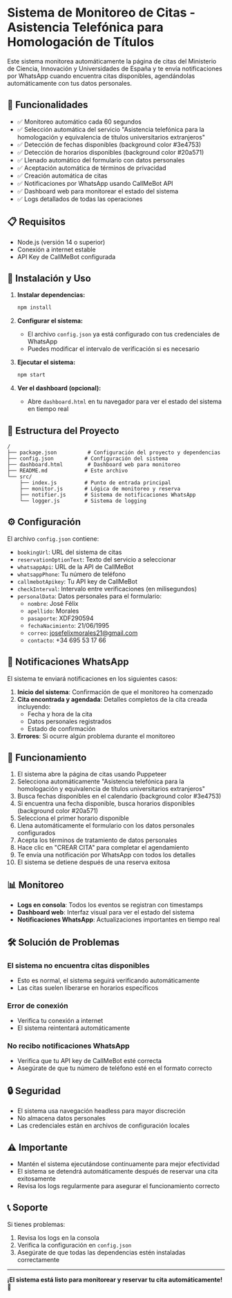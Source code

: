 # Sistema de Monitoreo de Citas - Asistencia Telefónica para Homologación de Títulos

Este sistema monitorea automáticamente la página de citas del Ministerio de Ciencia, Innovación y Universidades de España y te envía notificaciones por WhatsApp cuando encuentra citas disponibles, agendándolas automáticamente con tus datos personales.

## 🎯 Funcionalidades

- ✅ Monitoreo automático cada 60 segundos
- ✅ Selección automática del servicio "Asistencia telefónica para la homologación y equivalencia de títulos universitarios extranjeros"
- ✅ Detección de fechas disponibles (background color #3e4753)
- ✅ Detección de horarios disponibles (background color #20a571)
- ✅ Llenado automático del formulario con datos personales
- ✅ Aceptación automática de términos de privacidad
- ✅ Creación automática de citas
- ✅ Notificaciones por WhatsApp usando CallMeBot API
- ✅ Dashboard web para monitorear el estado del sistema
- ✅ Logs detallados de todas las operaciones

## 📋 Requisitos

- Node.js (versión 14 o superior)
- Conexión a internet estable
- API Key de CallMeBot configurada

## 🚀 Instalación y Uso

1. **Instalar dependencias:**
   ```bash
   npm install
   ```

2. **Configurar el sistema:**
   - El archivo `config.json` ya está configurado con tus credenciales de WhatsApp
   - Puedes modificar el intervalo de verificación si es necesario

3. **Ejecutar el sistema:**
   ```bash
   npm start
   ```

4. **Ver el dashboard (opcional):**
   - Abre `dashboard.html` en tu navegador para ver el estado del sistema en tiempo real

## 📁 Estructura del Proyecto

```
/
├── package.json          # Configuración del proyecto y dependencias
├── config.json          # Configuración del sistema
├── dashboard.html        # Dashboard web para monitoreo
├── README.md            # Este archivo
└── src/
    ├── index.js         # Punto de entrada principal
    ├── monitor.js       # Lógica de monitoreo y reserva
    ├── notifier.js      # Sistema de notificaciones WhatsApp
    └── logger.js        # Sistema de logging
```

## ⚙️ Configuración

El archivo `config.json` contiene:

- `bookingUrl`: URL del sistema de citas
- `reservationOptionText`: Texto del servicio a seleccionar
- `whatsappApi`: URL de la API de CallMeBot
- `whatsappPhone`: Tu número de teléfono
- `callmebotApikey`: Tu API key de CallMeBot
- `checkInterval`: Intervalo entre verificaciones (en milisegundos)
- `personalData`: Datos personales para el formulario:
  - `nombre`: José Félix
  - `apellido`: Morales
  - `pasaporte`: XDF290594
  - `fechaNacimiento`: 21/06/1995
  - `correo`: josefelixmorales21@gmail.com
  - `contacto`: +34 695 53 17 66

## 📱 Notificaciones WhatsApp

El sistema te enviará notificaciones en los siguientes casos:

1. **Inicio del sistema**: Confirmación de que el monitoreo ha comenzado
2. **Cita encontrada y agendada**: Detalles completos de la cita creada incluyendo:
   - Fecha y hora de la cita
   - Datos personales registrados
   - Estado de confirmación
3. **Errores**: Si ocurre algún problema durante el monitoreo

## 🔧 Funcionamiento

1. El sistema abre la página de citas usando Puppeteer
2. Selecciona automáticamente "Asistencia telefónica para la homologación y equivalencia de títulos universitarios extranjeros"
3. Busca fechas disponibles en el calendario (background color #3e4753)
4. Si encuentra una fecha disponible, busca horarios disponibles (background color #20a571)
5. Selecciona el primer horario disponible
6. Llena automáticamente el formulario con los datos personales configurados
7. Acepta los términos de tratamiento de datos personales
8. Hace clic en "CREAR CITA" para completar el agendamiento
9. Te envía una notificación por WhatsApp con todos los detalles
10. El sistema se detiene después de una reserva exitosa

## 📊 Monitoreo

- **Logs en consola**: Todos los eventos se registran con timestamps
- **Dashboard web**: Interfaz visual para ver el estado del sistema
- **Notificaciones WhatsApp**: Actualizaciones importantes en tiempo real

## 🛠️ Solución de Problemas

### El sistema no encuentra citas disponibles
- Esto es normal, el sistema seguirá verificando automáticamente
- Las citas suelen liberarse en horarios específicos

### Error de conexión
- Verifica tu conexión a internet
- El sistema reintentará automáticamente

### No recibo notificaciones WhatsApp
- Verifica que tu API key de CallMeBot esté correcta
- Asegúrate de que tu número de teléfono esté en el formato correcto

## 🔒 Seguridad

- El sistema usa navegación headless para mayor discreción
- No almacena datos personales
- Las credenciales están en archivos de configuración locales

## ⚠️ Importante

- Mantén el sistema ejecutándose continuamente para mejor efectividad
- El sistema se detendrá automáticamente después de reservar una cita exitosamente
- Revisa los logs regularmente para asegurar el funcionamiento correcto

## 📞 Soporte

Si tienes problemas:
1. Revisa los logs en la consola
2. Verifica la configuración en `config.json`
3. Asegúrate de que todas las dependencias estén instaladas correctamente

---

**¡El sistema está listo para monitorear y reservar tu cita automáticamente!** 🎉

